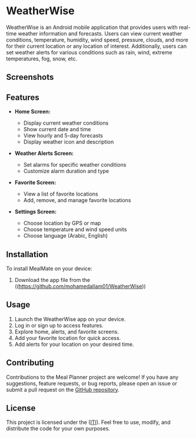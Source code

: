 # WeatherWise

WeatherWise is an Android mobile application that provides users with real-time weather information and forecasts. Users can view current weather conditions, temperature, humidity, wind speed, pressure, clouds, and more for their current location or any location of interest. Additionally, users can set weather alerts for various conditions such as rain, wind, extreme temperatures, fog, snow, etc.

## Screenshots


## Features

- **Home Screen:**
  - Display current weather conditions
  - Show current date and time
  - View hourly and 5-day forecasts
  - Display weather icon and description

- **Weather Alerts Screen:**
  - Set alarms for specific weather conditions
  - Customize alarm duration and type

- **Favorite Screen:**
  - View a list of favorite locations
  - Add, remove, and manage favorite locations
 
- **Settings Screen:**
  - Choose location by GPS or map
  - Choose temperature and wind speed units
  - Choose language (Arabic, English)

## Installation

To install MealMate on your device:

1. Download the app file from the ((https://github.com/mohamedallam01/WeatherWise))
## Usage

1. Launch the WeatherWise app on your device.
2. Log in or sign up to access features.
3. Explore home, alerts, and favorite screens.
4. Add your favorite location for quick access.
5. Add alerts for your location on your desired time.

## Contributing

Contributions to the Meal Planner project are welcome! If you have any suggestions, feature requests, or bug reports, please open an issue or submit a pull request on the [GitHub repository](https://github.com/mohamedallam01/WeatherWise).
## License

This project is licensed under the ([ITI](https://iti.gov.eg/)). Feel free to use, modify, and distribute the code for your own purposes.
